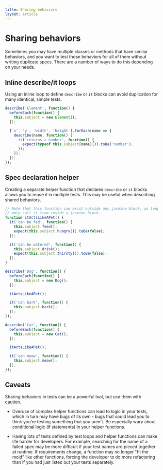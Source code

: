 ```yaml
---
title: Sharing behaviors
layout: article
---
```

# Sharing behaviors

Sometimes you may have multiple classes or methods that have similar behaviors, and you
want to test those behaviors for all of them without writing duplicate specs. There are
a number of ways to do this depending on your needs.

## Inline describe/it loops

Using an inline loop to define `describe` or `it` blocks can avoid duplication for many
identical, simple tests.

```js
describe('Element', function() {
  beforeEach(function() {
    this.subject = new Element();
  });

  ['x', 'y', 'width', 'height'].forEach(name => {
    describe(name, function() {
      it('returns a number', function() {
        expect(typeof this.subject[name]()).toBe('number');
      });
    });
  });
});
```

## Spec declaration helper

Creating a separate helper function that declares `describe` or `it` blocks allows you
to reuse it in multiple tests. This may be useful when describing shared behaviors.

```js
// Note that this function can exist outside any jasmine block, as long as you
// only call it from inside a jasmine block.
function itActsLikeAPet() {
  it('can be fed', function() {
    this.subject.feed();
    expect(this.subject.hungry()).toBe(false);
  });

  it('can be watered', function() {
    this.subject.drink();
    expect(this.subject.thirsty()).toBe(false);
  });
}

describe('Dog', function() {
  beforeEach(function() {
    this.subject = new Dog();
  });

  itActsLikeAPet();

  it('can bark', function() {
    this.subject.bark();
  });
});

describe('Cat', function() {
  beforeEach(function() {
    this.subject = new Cat();
  });

  itActsLikeAPet();

  it('can meow', function() {
    this.subject.meow();
  });
});
```

## Caveats

Sharing behaviors in tests can be a powerful tool, but use them with caution.

- Overuse of complex helper functions can lead to logic in your tests, which
  in turn may have bugs of its own - bugs that could lead you to think you're
  testing something that you aren't. Be especially wary about conditional logic
  (if statements) in your helper functions.

- Having lots of tests defined by test loops and helper functions can make life harder
  for developers. For example, searching for the name of a failed spec may be
  more difficult if your test names are pieced together at runtime. If requirements
  change, a function may no longer "fit the mold" like other functions, forcing the
  developer to do more refactoring than if you had just listed out your tests separately.
